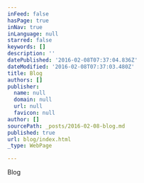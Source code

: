 ```yaml
---
inFeed: false
hasPage: true
inNav: true
inLanguage: null
starred: false
keywords: []
description: ''
datePublished: '2016-02-08T07:37:04.836Z'
dateModified: '2016-02-08T07:37:03.480Z'
title: Blog
authors: []
publisher:
  name: null
  domain: null
  url: null
  favicon: null
author: []
sourcePath: _posts/2016-02-08-blog.md
published: true
url: blog/index.html
_type: WebPage

---
```

Blog
